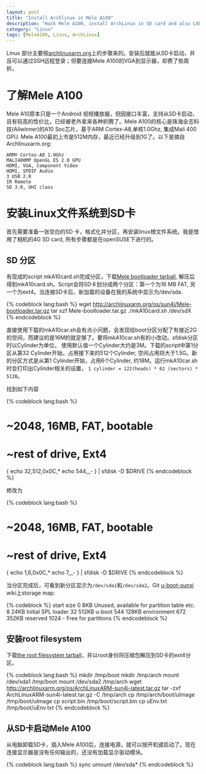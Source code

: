 ```yaml
---
layout: post
title: "Install Archlinux in Mele A100"
description: "Hack Mele A100, install ArchLinux in SD card and also LXDE GUI environment"
category: "Linux"
tags: [MeleA100, Linux, ArchLinux]
---
```


Linux 部分主要按[archlinuxarm.org](http://archlinuxarm.org/platforms/armv7/mele-a100)上的步骤来的。安装后就能从SD卡启动，并且可以通过SSH远程登录；但要连接Mele A100的VGA到显示器，却费了些周折。

了解Mele A100
=============

Mele A10原本只是一个Android 视频播放器，但因接口丰富，支持从SD卡启动，且有较高的性价比，已经被老外拿来各种折腾了。Mele A100的核心是珠海全志科技(Allwinner)的A10 Soc芯片，基于ARM Cortex-A8,单核1.0Ghz, 集成Mali 400 GPU. Mele A100最初上市是512M内存，最近已经升级到1G了。以下是摘自Archlinuxarm.org:

    ARM® Cortex-A8 1.0Ghz
    MALI400MP OpenGL ES 2.0 GPU
    HDMI, VGA, Component Video
    HDMI, SPDIF Audio
    3 USB 2.0
    IR Remote
    SD 3.0, UHI class


安装Linux文件系统到SD卡
======================

首先需要准备一张空白的SD 卡，格式化并分区，再安装linux根文件系统。我是借用了相机的4G SD card, 所有步骤都是在openSUSE下进行的。

SD 分区
-------

有现成的script mkA10card.sh完成分区，下载[Mele bootloader tarball](http://archlinuxarm.org/os/sun4i/Mele-bootloader.tar.gz), 解压后得到mkA10card.sh。Script会将SD卡划分成两个分区：第一个为16 MB FAT, 另一个为ext4。当连接SD卡后，新加载的设备在我的系统中显示为/dev/sda.

{% codeblock lang:bash %}
wget http://archlinuxarm.org/os/sun4i/Mele-bootloader.tar.gz
tar xzf Mele-bootloader.tar.gz
./mkA10card.sh /dev/sdX
{% endcodeblock %}

直接使用下载的mkA10car.sh会有点小问题，会发现给boot分区分配了有接近2G的空间，而建议的是16M的就足够了。要将mkA10car.sh有的小改动。sfdisk分区时以Cylinder为单位， 使用默认值一个Cylinder大约是3M。下载的script中第1分区从第32 Cylinder开始，占用接下来的512个Cylinder, 空间占用将大于1.5G。新的分区方式是从第1 Cylinder开始，占用6个Cylinder, 约18M。运行mkA10car.sh时会打印出Cylinder相关的设置， `1 cylinder = 122(heads) * 62 (sectors) * 512B`。

找到如下内容

{% codeblock lang:bash %}
# ~2048, 16MB, FAT, bootable
# ~rest of drive, Ext4
{
echo 32,512,0x0C,*
echo 544,,,-
} | sfdisk -D $DRIVE
{% endcodeblock %}

修改为

{% codeblock lang:bash %}
# ~2048, 16MB, FAT, bootable
# ~rest of drive, Ext4
{
echo 1,6,0x0C,*
echo 7,,,-
} | sfdisk -D $DRIVE
{% endcodeblock %}

当分区完成后，可看到新分区显示为`/dev/sda1`和`/dev/sda2`。Git [u-boot-sunxi](https://github.com/linux-sunxi/u-boot-sunxi/wiki) wiki上storage map:

{% codeblock %}
start size
  0   8KB Unused, available for partition table etc.
  8  24KB Initial SPL loader
 32 512KB u-boot
544 128KB environment
 672 352KB reserved
1024    - Free for partitions
{% endcodeblock %}

安装root filesystem
-------------------

下载[the root filesystem tarball](http://archlinuxarm.org/os/ArchLinuxARM-sun4i-latest.tar.gz)，并以root身份将压缩包解压到SD卡的ext4分区。

{% codeblock lang:bash %}
mkdir /tmp/boot
mkdir /tmp/arch
mount /dev/sda1 /tmp/boot 
mount /dev/sda2 /tmp/arch
wget http://archlinuxarm.org/os/ArchLinuxARM-sun4i-latest.tar.gz
tar -zxf ArchLinuxARM-sun4i-latest.tar.gz -C /tmp/arch
cp /tmp/arch/boot/uImage /tmp/boot/uImage
cp script.bin /tmp/boot/script.bin
cp uEnv.txt /tmp/boot/uEnv.txt
{% endcodeblock %}

从SD卡启动Mele A100
-------------------

从电脑卸载SD卡，插入Mele A100后，连接电源，就可以按开机键启动了。现在连接显示器是没有任何输出的，还没有加载显示驱动模块。

{% codeblock lang:bash %}
sync
umount /dev/sda*
{% endcodeblock %}

